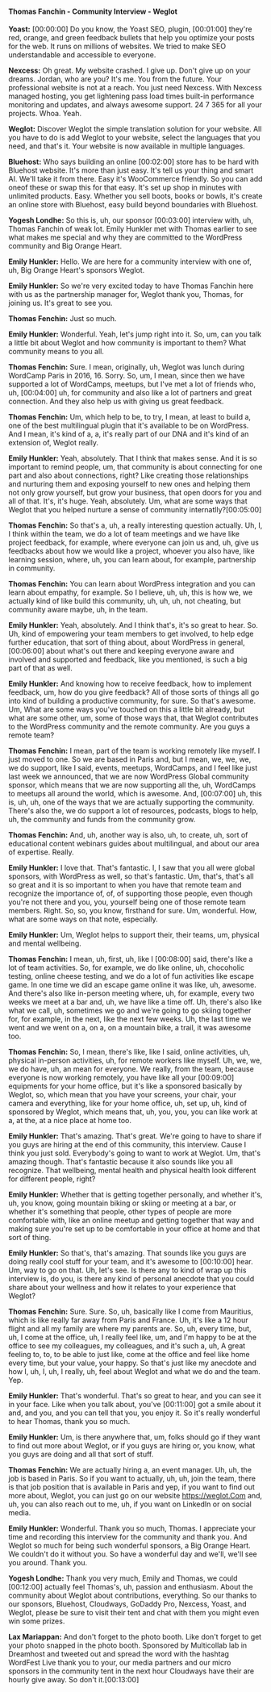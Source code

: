#### Thomas Fanchin - Community Interview - Weglot

**Yoast:** [00:00:00] Do you know, the Yoast SEO, plugin, [00:01:00] they're red, orange, and green feedback bullets that help you optimize your posts for the web. It runs on millions of websites. We tried to make SEO understandable and accessible to everyone. 

**Nexcess:** Oh great. My website crashed. I give up. Don't give up on your dreams. Jordan, who are you? It's me. You from the future. Your professional website is not at a reach. You just need Nexcess. With Nexcess managed hosting, you get lightening pass load times built-in performance monitoring and updates, and always awesome support. 24 7 365 for all your projects. Whoa. Yeah.

**Weglot:** Discover Weglot the simple translation solution for your website. All you have to do is add Weglot to your website, select the languages that you need, and that's it. Your website is now available in multiple languages. 

**Bluehost:** Who says building an online [00:02:00] store has to be hard with Bluehost website. It's more than just easy. It's tell us your thing and smart AI. We'll take it from there. Easy it's WooCommerce friendly. So you can add oneof these or swap this for that easy. It's set up shop in minutes with unlimited products. Easy. Whether you sell boots, books or bowls, it's create an online store with Bluehost, easy build beyond boundaries with Bluehost.

**Yogesh Londhe:** So this is, uh, our sponsor [00:03:00] interview with, uh, Thomas Fanchin of weak lot. Emily Hunkler met with Thomas earlier to see what makes me special and why they are committed to the WordPress community and Big Orange Heart. 

**Emily Hunkler:** Hello. We are here for a community interview with one of, uh, Big Orange Heart's sponsors Weglot.

**Emily Hunkler:** So we're very excited today to have Thomas Fanchin here with us as the partnership manager for, Weglot thank you, Thomas, for joining us. It's great to see you. 

**Thomas Fenchin:** Just so much. 

**Emily Hunkler:** Wonderful. Yeah, let's jump right into it. So, um, can you talk a little bit about Weglot and how community is important to them? What community means to you all.

**Thomas Fenchin:** Sure. I mean, originally, uh, Weglot was lunch during WordCamp Paris in 2016, 16. Sorry. So, um, I mean, since then we have supported a lot of WordCamps, meetups, but I've met a lot of friends who, uh, [00:04:00] uh, for community and also like a lot of partners and great connection. And they also help us with giving us great feedback.

**Thomas Fenchin:** Um, which help to be, to try, I mean, at least to build a, one of the best multilingual plugin that it's available to be on WordPress. And I mean, it's kind of a, a, it's really part of our DNA and it's kind of an extension of, Weglot really. 

**Emily Hunkler:** Yeah, absolutely. That I think that makes sense. And it is so important to remind people, um, that community is about connecting for one part and also about connections, right? Like creating those relationships and nurturing them and exposing yourself to new ones and helping them not only grow yourself, but grow your business, that open doors for you and all of that. It's, it's huge. Yeah, absolutely. Um, what are some ways that Weglot that you helped nurture a sense of community internatlly?[00:05:00] 

**Thomas Fenchin:** So that's a, uh, a really interesting question actually. Uh, I, I think within the team, we do a lot of team meetings and we have like project feedback, for example, where everyone can join us and, uh, give us feedbacks about how we would like a project, whoever you also have, like learning session, where, uh, you can learn about, for example, partnership in community.

**Thomas Fenchin:** You can learn about WordPress integration and you can learn about empathy, for example. So I believe, uh, uh, this is how we, we actually kind of like build this community, uh, uh, uh, not cheating, but community aware maybe, uh, in the team. 

**Emily Hunkler:** Yeah, absolutely. And I think that's, it's so great to hear. So. Uh, kind of empowering your team members to get involved, to help edge further education, that sort of thing about, about WordPress in general, [00:06:00] about what's out there and keeping everyone aware and involved and supported and feedback, like you mentioned, is such a big part of that as well.

**Emily Hunkler:** And knowing how to receive feedback, how to implement feedback, um, how do you give feedback? All of those sorts of things all go into kind of building a productive community, for sure. So that's awesome. Um, What are some ways you've touched on this a little bit already, but what are some other, um, some of those ways that, that Weglot contributes to the WordPress community and the remote community. Are you guys a remote team? 

**Thomas Fenchin:** I mean, part of the team is working remotely like myself. I just moved to one. So we are based in Paris and, but I mean, we, we, we, we do support, like I said, events, meetups, WordCamps, and I feel like just last week we announced, that we are now WordPress Global community sponsor, which means that we are now supporting all the, uh, WordCamps to meetups all around the world, which is awesome. And, [00:07:00] uh, this is, uh, uh, one of the ways that we are actually supporting the community. There's also the, we do support a lot of resources, podcasts, blogs to help, uh, the community and funds from the community grow.

**Thomas Fenchin:** And, uh, another way is also, uh, to create, uh, sort of educational content webinars guides about multilingual, and about our area of expertise. Really. 

**Emily Hunkler:** I love that. That's fantastic. I, I saw that you all were global sponsors, with WordPress as well, so that's fantastic. Um, that's, that's all so great and it is so important to when you have that remote team and recognize the importance of, of, of supporting those people, even though you're not there and you, you, yourself being one of those remote team members. Right. So, so, you know, firsthand for sure. Um, wonderful. How, what are some ways on that note, especially.

**Emily Hunkler:** Um, Weglot helps to support their, their teams, um, physical and mental wellbeing. 

**Thomas Fenchin:** I mean, uh, first, uh, like I [00:08:00] said, there's like a lot of team activities. So, for example, we do like online, uh, chocoholic testing, online cheese testing, and we do a lot of fun activities like escape game. In one time we did an escape game online it was like, uh, awesome. And there's also like in-person meeting where, uh, for example, every two weeks we meet at a bar and, uh, we have like a time off. Uh, there's also like what we call, uh, sometimes we go and we're going to go skiing together for, for example, in the next, like the next few weeks. Uh, the last time we went and we went on a, on a, on a mountain bike, a trail, it was awesome too.

**Thomas Fenchin:** So, I mean, there's like, like I said, online activities, uh, physical in-person activities, uh, for remote workers like myself. Uh, we, we, we do have, uh, an mean for everyone. We really, from the team, because everyone is now working remotely, you have like all your [00:09:00] equipments for your home office, but it's like a sponsored basically by Weglot, so, which mean that you have your screens, your chair, your camera and everything, like for your home office, uh, set up, uh, kind of sponsored by Weglot, which means that, uh, you, you, you can like work at a, at the, at a nice place at home too.

**Emily Hunkler:** That's amazing. That's great. We're going to have to share if you guys are hiring at the end of this community, this interview. Cause I think you just sold. Everybody's going to want to work at Weglot. Um, that's amazing though. That's fantastic because it also sounds like you all recognize. That wellbeing, mental health and physical health look different for different people, right?

**Emily Hunkler:** Whether that is getting together personally, and whether it's, uh, you know, going mountain biking or skiing or meeting at a bar, or whether it's something that people, other types of people are more comfortable with, like an online meetup and getting together that way and making sure you're set up to be comfortable in your office at home and that sort of thing.

**Emily Hunkler:** So that's, that's amazing. That sounds like you guys are doing really cool stuff for your team, and it's awesome to [00:10:00] hear. Um, way to go on that. Uh, let's see. Is there any to kind of wrap up this interview is, do you, is there any kind of personal anecdote that you could share about your wellness and how it relates to your experience that Weglot?

**Thomas Fenchin:** Sure. Sure. So, uh, basically like I come from Mauritius, which is like really far away from Paris and France. Uh, it's like a 12 hour flight and all my family are where my parents are. So, uh, every time, but, uh, I come at the office, uh, I really feel like, um, and I'm happy to be at the office to see my colleagues, my colleagues, and it's such a, uh, A great feeling to, to, to be able to just like, come at the office and feel like home every time, but your value, your happy. So that's just like my anecdote and how I, uh, I, uh, I really, uh, feel about Weglot and what we do and the team. Yep. 

**Emily Hunkler:** That's wonderful. That's so great to hear, and you can see it in your face. Like when you talk about, you've [00:11:00] got a smile about it and, and you, and you can tell that you, you enjoy it. So it's really wonderful to hear Thomas, thank you so much.

**Emily Hunkler:** Um, is there anywhere that, um, folks should go if they want to find out more about Weglot, or if you guys are hiring or, you know, what you guys are doing and all that sort of stuff. 

**Thomas Fenchin:** We are actually hiring a, an event manager. Uh, uh, the job is based in Paris. So if you want to actually, uh, uh, join the team, there is that job position that is available in Paris and yep, if you want to find out more about, Weglot, you can just go on our website https://weglot.Com and, uh, you can also reach out to me, uh, if you want on LinkedIn or on social media. 

**Emily Hunkler:** Wonderful. Thank you so much, Thomas. I appreciate your time and recording this interview for the community and thank you. And Weglot so much for being such wonderful sponsors, a Big Orange Heart. We couldn't do it without you. So have a wonderful day and we'll, we'll see you around. Thank you. 

**Yogesh Londhe:** Thank you very much, Emily and Thomas, we could [00:12:00] actually feel Thomas's, uh, passion and enthusiasm. About the community about Weglot about contributions, everything. So our thanks to our sponsors, Bluehost, Cloudways, GoDaddy Pro, Nexcess, Yoast, and Weglot, please be sure to visit their tent and chat with them you might even win some prizes. 

**Lax Mariappan:** And don't forget to the photo booth. Like don't forget to get your photo snapped in the photo booth. Sponsored by Multicollab lab in Dreamhost and tweeted out and spread the word with the hashtag WordFest Live thank you to your, our media partners and our micro sponsors in the community tent in the next hour Cloudways have their are hourly give away. So don't it.[00:13:00] 

